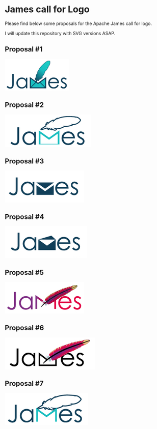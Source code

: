 # James call for Logo

Please find below some proposals for the Apache James call for logo.

I will update this repository with SVG versions ASAP.

## Proposal #1

![Call for logo #1 proposal](images/james1.png "#1 proposal")

## Proposal #2

![Call for logo #2 proposal](images/james2.png "#2 proposal")

## Proposal #3

![Call for logo #3 proposal](images/james3.png "#3 proposal")

## Proposal #4

![Call for logo #4 proposal](images/james4.png "#4 proposal")

## Proposal #5

![Call for logo #5 proposal](images/james5.png "#5 proposal")

## Proposal #6

![Call for logo #6 proposal](images/james6.png "#6 proposal")

## Proposal #7

![Call for logo #6 proposal](images/james7.png "#7 proposal")
